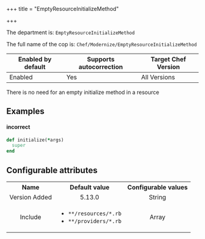 +++
title = "EmptyResourceInitializeMethod"

+++

<!-- This content is automatically generated. See https://github.com/chef/chef-web-docs/blob/main/generated/README.md -->

The department is: `EmptyResourceInitializeMethod`

The full name of the cop is: `Chef/Modernize/EmptyResourceInitializeMethod`

| Enabled by default | Supports autocorrection | Target Chef Version |
| --- | --- | --- |
| Enabled | Yes | All Versions |

There is no need for an empty initialize method in a resource

## Examples


#### incorrect

```ruby
def initialize(*args)
  super
end
```

## Configurable attributes

<table>
<tbody><tr>
<th>Name</th>
<th>Default value</th>
<th>Configurable values</th>
</tr>
<tr>
<td style="text-align:center">Version Added</td>
<td style="text-align:center">5.13.0</td>
<td style="text-align:center">String</td>
</tr>
<tr><td style="text-align:center">Include</td>
<td style="text-align:center"><ul>
<li><code>**/resources/*.rb</code></li>
<li><code>**/providers/*.rb</code></li>
</ul>
</td>
<td style="text-align:center">Array</td>
</tr></tbody></table>
